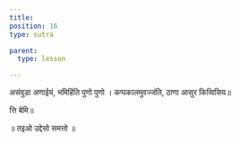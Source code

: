 ```yaml
---
title:
position: 16
type: sutra

parent:
  type: lesson

---
```


असंवुडा अणाईयं, भमिहिंति पुणो पुणो ।
कप्पकालमुवज्जंति, ठाणा आसुर किव्विसिय॥ 

त्ति बेमि॥

॥ तइओ उद्देसो समत्तो ॥

